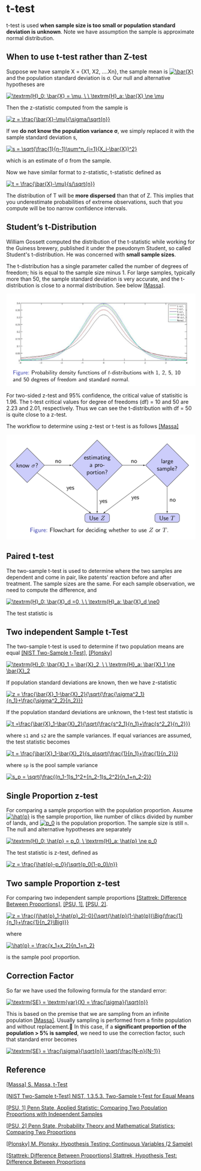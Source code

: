 
# t-test 

t-test is used **when sample size is too small or population standard deviation is unknown**. Note we have assumption the sample is approximate normal distribution.

## When to use t-test rather than Z-test

Suppose we have sample X = {X1, X2, ....Xn}, the sample mean is <a href="https://www.codecogs.com/eqnedit.php?latex=\bar{X}" target="_blank"><img src="https://latex.codecogs.com/gif.latex?\bar{X}" title="\bar{X}" /></a> and the population standard deviation is σ. Our null and alternative hypotheses are

<a href="https://www.codecogs.com/eqnedit.php?latex=\textrm{H}_0:&space;\bar{X}&space;=&space;\mu,&space;\&space;\&space;\textrm{H}_a:&space;\bar{X}&space;\ne&space;\mu" target="_blank"><img src="https://latex.codecogs.com/gif.latex?\textrm{H}_0:&space;\bar{X}&space;=&space;\mu,&space;\&space;\&space;\textrm{H}_a:&space;\bar{X}&space;\ne&space;\mu" title="\textrm{H}_0: \bar{X} = \mu, \ \ \textrm{H}_a: \bar{X} \ne \mu" /></a>

Then the z-statistic computed from the sample is

<a href="https://www.codecogs.com/eqnedit.php?latex=z&space;=&space;\frac{\bar{X}-\mu}{\sigma/\sqrt{n}}" target="_blank"><img src="https://latex.codecogs.com/gif.latex?z&space;=&space;\frac{\bar{X}-\mu}{\sigma/\sqrt{n}}" title="z = \frac{\bar{X}-\mu}{\sigma/\sqrt{n}}" /></a>

If we **do not know the population variance σ**, we simply replaced it with the sample standard deviation s,

<a href="https://www.codecogs.com/eqnedit.php?latex=s&space;=&space;\sqrt{\frac{1}{n-1}\sum^n_{i=1}(X_i-\bar{X})^2}" target="_blank"><img src="https://latex.codecogs.com/gif.latex?s&space;=&space;\sqrt{\frac{1}{n-1}\sum^n_{i=1}(X_i-\bar{X})^2}" title="s = \sqrt{\frac{1}{n-1}\sum^n_{i=1}(X_i-\bar{X})^2}" /></a>

which is an estimate of σ from the sample.

Now we have similar format to z-statistic, t-statistic defined as

<a href="https://www.codecogs.com/eqnedit.php?latex=t&space;=&space;\frac{\bar{X}-\mu}{s/\sqrt{n}}" target="_blank"><img src="https://latex.codecogs.com/gif.latex?t&space;=&space;\frac{\bar{X}-\mu}{s/\sqrt{n}}" title="t = \frac{\bar{X}-\mu}{s/\sqrt{n}}" /></a>

The distribution of T will be **more dispersed** than that of Z. This implies that you underestimate probabilities of extreme observations, such that you compute will be too narrow confidence intervals.


## Student’s t-Distribution

William Gossett computed the distribution of the t-statistic while working for the Guiness brewery, published it under the pseudonym Student, so called Student's t-distribution. He was concerned with **small sample sizes**.

The t-distribution has a single parameter called the number of degrees of freedom; his is equal to the sample size minus 1. For large samples, typically more than 50, the sample standard deviation is very accurate, and the t-distribution is close to a normal distribution. See below [[Massa]][S. Massa, t-Test].

![](images/t-distribution.png)

For two-sided z-test and 95% confidence, the critical value of statisitic is 1.96. The t-test critical values for degree of freedoms (df) = 10 and 50 are 2.23 and 2.01, respectively. Thus we can see the t-distribution with df = 50 is quite close to a z-test.


The workflow to determine using z-test or t-test is as follows [[Massa]][S. Massa, t-Test]

![](images/t-test_flowchart.png)




## Paired t-test

The two-sample t-test is used to determine where the two samples are dependent and come in pair, like patents' reaction before and after treatment. The sample sizes are the same. For each sample observation, we need to compute the difference, and 

<a href="https://www.codecogs.com/eqnedit.php?latex=\textrm{H}_0:&space;\bar{X}_d&space;=0,&space;\&space;\&space;\textrm{H}_a:&space;\bar{X}_d&space;\ne0" target="_blank"><img src="https://latex.codecogs.com/gif.latex?\textrm{H}_0:&space;\bar{X}_d&space;=0,&space;\&space;\&space;\textrm{H}_a:&space;\bar{X}_d&space;\ne0" title="\textrm{H}_0: \bar{X}_d =0, \ \ \textrm{H}_a: \bar{X}_d \ne0" /></a>

The test statistic is




## Two independent Sample t-Test


The two-sample t-test is used to determine if two population means are equal [[NIST Two-Sample t-Test]][NIST, 1.3.5.3. Two-Sample t-Test for Equal Means], [[Plonsky]][M. Plonsky, Hypothesis Testing: Continuous Variables (2 Sample)]


<a href="https://www.codecogs.com/eqnedit.php?latex=\textrm{H}_0:&space;\bar{X}_1&space;=&space;\bar{X}_2,&space;\&space;\&space;\textrm{H}_a:&space;\bar{X}_1&space;\ne&space;\bar{X}_2" target="_blank"><img src="https://latex.codecogs.com/gif.latex?\textrm{H}_0:&space;\bar{X}_1&space;=&space;\bar{X}_2,&space;\&space;\&space;\textrm{H}_a:&space;\bar{X}_1&space;\ne&space;\bar{X}_2" title="\textrm{H}_0: \bar{X}_1 = \bar{X}_2, \ \ \textrm{H}_a: \bar{X}_1 \ne \bar{X}_2" /></a>

If population standard deviations are known, then we have z-statistic

<a href="https://www.codecogs.com/eqnedit.php?latex=z&space;=&space;\frac{\bar{X}_1-\bar{X}_2}{\sqrt{\frac{\sigma^2_1}{n_1}&plus;\frac{\sigma^2_2}{n_2}}}" target="_blank"><img src="https://latex.codecogs.com/gif.latex?z&space;=&space;\frac{\bar{X}_1-\bar{X}_2}{\sqrt{\frac{\sigma^2_1}{n_1}&plus;\frac{\sigma^2_2}{n_2}}}" title="z = \frac{\bar{X}_1-\bar{X}_2}{\sqrt{\frac{\sigma^2_1}{n_1}+\frac{\sigma^2_2}{n_2}}}" /></a>

If the population standard deviations are unknown, the t-test test statistic is

<a href="https://www.codecogs.com/eqnedit.php?latex=t&space;=\frac{\bar{X}_1-\bar{X}_2}{\sqrt{\frac{s^2_1}{n_1}&plus;\frac{s^2_2}{n_2}}}" target="_blank"><img src="https://latex.codecogs.com/gif.latex?t&space;=\frac{\bar{X}_1-\bar{X}_2}{\sqrt{\frac{s^2_1}{n_1}&plus;\frac{s^2_2}{n_2}}}" title="t =\frac{\bar{X}_1-\bar{X}_2}{\sqrt{\frac{s^2_1}{n_1}+\frac{s^2_2}{n_2}}}" /></a>

where `s1` and `s2` are the sample variances. If equal variances are assumed, the test statistic becomes

<a href="https://www.codecogs.com/eqnedit.php?latex=t&space;=&space;\frac{\bar{X}_1-\bar{X}_2}{s_p\sqrt{\frac{1}{n_1}&plus;\frac{1}{n_2}}}" target="_blank"><img src="https://latex.codecogs.com/gif.latex?t&space;=&space;\frac{\bar{X}_1-\bar{X}_2}{s_p\sqrt{\frac{1}{n_1}&plus;\frac{1}{n_2}}}" title="t = \frac{\bar{X}_1-\bar{X}_2}{s_p\sqrt{\frac{1}{n_1}+\frac{1}{n_2}}}" /></a>

where `sp` is the pool sample variance 

<a href="https://www.codecogs.com/eqnedit.php?latex=s_p&space;=&space;\sqrt{\frac{(n_1-1)s_1^2&plus;(n_2-1)s_2^2}{n_1&plus;n_2-2}}" target="_blank"><img src="https://latex.codecogs.com/gif.latex?s_p&space;=&space;\sqrt{\frac{(n_1-1)s_1^2&plus;(n_2-1)s_2^2}{n_1&plus;n_2-2}}" title="s_p = \sqrt{\frac{(n_1-1)s_1^2+(n_2-1)s_2^2}{n_1+n_2-2}}" /></a>



## Single Proportion z-test

For comparing a sample proportion with the population proportion. Assume <a href="https://www.codecogs.com/eqnedit.php?latex=\hat{p}" target="_blank"><img src="https://latex.codecogs.com/gif.latex?\hat{p}" title="\hat{p}" /></a> is the sample proportion, like number of clikcs divided by number of lands, and <a href="https://www.codecogs.com/eqnedit.php?latex=p_0" target="_blank"><img src="https://latex.codecogs.com/gif.latex?p_0" title="p_0" /></a> is the population proportion. The sample size is still `n`. The null and alternative hypotheses are separately

<a href="https://www.codecogs.com/eqnedit.php?latex=\textrm{H}_0:&space;\hat{p}&space;=&space;p_0,&space;\&space;\textrm{H}_a:&space;\hat{p}&space;\ne&space;p_0" target="_blank"><img src="https://latex.codecogs.com/gif.latex?\textrm{H}_0:&space;\hat{p}&space;=&space;p_0,&space;\&space;\textrm{H}_a:&space;\hat{p}&space;\ne&space;p_0" title="\textrm{H}_0: \hat{p} = p_0, \ \textrm{H}_a: \hat{p} \ne p_0" /></a>

The test statistic is z-test, defined as 

<a href="https://www.codecogs.com/eqnedit.php?latex=z&space;=&space;\frac{\hat{p}-p_0}{\sqrt{p_0(1-p_0)/n}}" target="_blank"><img src="https://latex.codecogs.com/gif.latex?z&space;=&space;\frac{\hat{p}-p_0}{\sqrt{p_0(1-p_0)/n}}" title="z = \frac{\hat{p}-p_0}{\sqrt{p_0(1-p_0)/n}}" /></a>


## Two sample Proportion z-test


For comparing two independent sample proportions [[Stattrek: Difference Between Proportions]][Stattrek, Hypothesis Test: Difference Between Proportions], [[PSU, 1]][Penn State, Applied Statistic: Comparing Two Population Proportions with Independent Samples], [[PSU, 2]][Penn State, Probability Theory and Mathematical Statistics: Comparing Two Proportions]. 

<a href="https://www.codecogs.com/eqnedit.php?latex=z&space;=&space;\frac{(\hat{p}_1-\hat{p}_2)-0}{\sqrt{\hat{p}(1-\hat{p})\Big(\frac{1}{n_1}&plus;\frac{1}{n_2}\Big)}}" target="_blank"><img src="https://latex.codecogs.com/gif.latex?z&space;=&space;\frac{(\hat{p}_1-\hat{p}_2)-0}{\sqrt{\hat{p}(1-\hat{p})\Big(\frac{1}{n_1}&plus;\frac{1}{n_2}\Big)}}" title="z = \frac{(\hat{p}_1-\hat{p}_2)-0}{\sqrt{\hat{p}(1-\hat{p})\Big(\frac{1}{n_1}+\frac{1}{n_2}\Big)}}" /></a>

where 

<a href="https://www.codecogs.com/eqnedit.php?latex=\hat{p}&space;=&space;\frac{x_1&plus;x_2}{n_1&plus;n_2}" target="_blank"><img src="https://latex.codecogs.com/gif.latex?\hat{p}&space;=&space;\frac{x_1&plus;x_2}{n_1&plus;n_2}" title="\hat{p} = \frac{x_1+x_2}{n_1+n_2}" /></a> 

is the sample pool proportion.


## Correction Factor

So far we have used the following formula for the standard error:

<a href="https://www.codecogs.com/eqnedit.php?latex=\textrm{SE}&space;=&space;\textrm{var}(X)&space;=&space;\frac{\sigma}{\sqrt{n}}" target="_blank"><img src="https://latex.codecogs.com/gif.latex?\textrm{SE}&space;=&space;\textrm{var}(X)&space;=&space;\frac{\sigma}{\sqrt{n}}" title="\textrm{SE} = \textrm{var}(X) = \frac{\sigma}{\sqrt{n}}" /></a>

This is based on the premise that we are sampling from an infinite population [[Massa]][S. Massa, t-Test]. Usually sampling is performed from a finite population and without replacement.􏰔 In this case, if a **significant proportion of the population > 5% is sampled**, we need to use the correction factor, such that standard error becomes

<a href="https://www.codecogs.com/eqnedit.php?latex=\textrm{SE}&space;=&space;\frac{\sigma}{\sqrt{n}}&space;\sqrt{\frac{N-n}{N-1}}" target="_blank"><img src="https://latex.codecogs.com/gif.latex?\textrm{SE}&space;=&space;\frac{\sigma}{\sqrt{n}}&space;\sqrt{\frac{N-n}{N-1}}" title="\textrm{SE} = \frac{\sigma}{\sqrt{n}} \sqrt{\frac{N-n}{N-1}}" /></a>




## Reference



[S. Massa, t-Test]: http://www.stats.ox.ac.uk/~massa/Lecture%2010.pdf
[[Massa] S. Massa, t-Test](http://www.stats.ox.ac.uk/~massa/Lecture%2010.pdf)


[NIST, 1.3.5.3. Two-Sample t-Test for Equal Means]: https://www.itl.nist.gov/div898/handbook/eda/section3/eda353.htm
[[NIST Two-Sample t-Test] NIST, 1.3.5.3. Two-Sample t-Test for Equal Means](https://www.itl.nist.gov/div898/handbook/eda/section3/eda353.htm)


[Penn State, Applied Statistic: Comparing Two Population Proportions with Independent Samples]: https://newonlinecourses.science.psu.edu/stat500/node/55/
[[PSU, 1] Penn State, Applied Statistic: Comparing Two Population Proportions with Independent Samples](https://newonlinecourses.science.psu.edu/stat500/node/55/)


[Penn State, Probability Theory and Mathematical Statistics: Comparing Two Proportions]: https://newonlinecourses.science.psu.edu/stat414/node/268/
[[PSU, 2] Penn State, Probability Theory and Mathematical Statistics: Comparing Two Proportions](https://newonlinecourses.science.psu.edu/stat414/node/268/)


[M. Plonsky, Hypothesis Testing: Continuous Variables (2 Sample)]: https://www4.uwsp.edu/psych/stat/11/hyptest2s.htm
[[Plonsky] M. Plonsky, Hypothesis Testing: Continuous Variables (2 Sample)](https://www4.uwsp.edu/psych/stat/11/hyptest2s.htm)


[Stattrek, Hypothesis Test: Difference Between Proportions]: https://stattrek.com/hypothesis-test/difference-in-proportions.aspx
[[Stattrek: Difference Between Proportions] Stattrek, Hypothesis Test: Difference Between Proportions](https://stattrek.com/hypothesis-test/difference-in-proportions.aspx)



